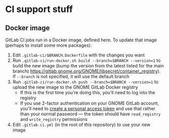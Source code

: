 # CI support stuff

## Docker image

GitLab CI jobs run in a Docker image, defined here. To update that image
(perhaps to install some more packages):

1. Edit `.gitlab-ci/$BRANCH.Dockerfile` with the changes you want
1. Run `.gitlab-ci/run-docker.sh build --branch=$BRANCH --version=1` to build
   the new image (bump the version from the latest listed for the main branch)
   https://gitlab.gnome.org/GNOME/libsecret/container_registry). If `--branch`
   is not specified, it will use the default branch
1. Run `.gitlab-ci/run-docker.sh push --branch=$BRANCH --version=1` to upload
   the new image to the GNOME GitLab Docker registry
    * If this is the first time you're doing this, you'll need to log into the
      registry
    * If you use 2-factor authentication on your GNOME GitLab account, you'll
      need to [create a personal access token][pat] and use that rather than
      your normal password — the token should have `read_registry` and
      `write_registry` permissions
1. Edit `.gitlab-ci.yml` (in the root of this repository) to use your new
   image

[pat]: https://gitlab.gnome.org/-/profile/personal_access_tokens
[cs]: https://scan.coverity.com/
